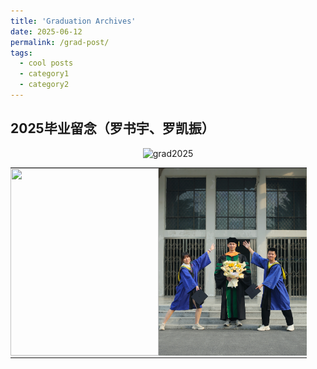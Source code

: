 ```yaml
---
title: 'Graduation Archives'
date: 2025-06-12
permalink: /grad-post/
tags:
  - cool posts
  - category1
  - category2
---
```



## 2025毕业留念（罗书宇、罗凯振）
<div style="text-align: center">
    <img src="../images/graduation/20250612grad2.jpg"  alt="grad2025" width="80%" height="auto"/>
</div>


<!-- <img src="https://github.com/lisong2019/web/raw/master/images/graduation/20250612grad1.jpg"  alt="grad2025" width="80%" height="auto"/>-->
<table style="width:100%; border-collapse: collapse;">
  <tr>
    <td style="width:50%; padding:0; text-align:center;">
      <img src="../images/graduation/20250612grad1.jpg" style="width:100%; height:300px; object-fit:cover;">
    </td>
    <td style="width:50%; padding:0; text-align:center;">
      <img src="../images/graduation/20250612grad3.jpg" style="width:100%; height:300px; object-fit:cover;">
    </td>
  </tr>
</table>
